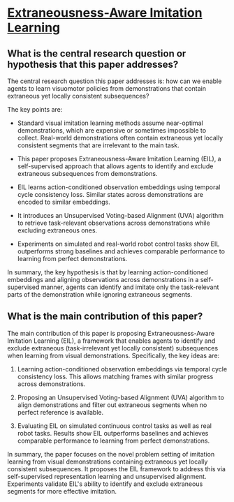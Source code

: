 # [Extraneousness-Aware Imitation Learning](https://arxiv.org/abs/2210.01379v2)

## What is the central research question or hypothesis that this paper addresses?

 The central research question this paper addresses is: how can we enable agents to learn visuomotor policies from demonstrations that contain extraneous yet locally consistent subsequences? 

The key points are:

- Standard visual imitation learning methods assume near-optimal demonstrations, which are expensive or sometimes impossible to collect. Real-world demonstrations often contain extraneous yet locally consistent segments that are irrelevant to the main task.

- This paper proposes Extraneousness-Aware Imitation Learning (EIL), a self-supervised approach that allows agents to identify and exclude extraneous subsequences from demonstrations. 

- EIL learns action-conditioned observation embeddings using temporal cycle consistency loss. Similar states across demonstrations are encoded to similar embeddings. 

- It introduces an Unsupervised Voting-based Alignment (UVA) algorithm to retrieve task-relevant observations across demonstrations while excluding extraneous ones.

- Experiments on simulated and real-world robot control tasks show EIL outperforms strong baselines and achieves comparable performance to learning from perfect demonstrations.

In summary, the key hypothesis is that by learning action-conditioned embeddings and aligning observations across demonstrations in a self-supervised manner, agents can identify and imitate only the task-relevant parts of the demonstration while ignoring extraneous segments.


## What is the main contribution of this paper?

 The main contribution of this paper is proposing Extraneousness-Aware Imitation Learning (EIL), a framework that enables agents to identify and exclude extraneous (task-irrelevant yet locally consistent) subsequences when learning from visual demonstrations. Specifically, the key ideas are:

1. Learning action-conditioned observation embeddings via temporal cycle consistency loss. This allows matching frames with similar progress across demonstrations.

2. Proposing an Unsupervised Voting-based Alignment (UVA) algorithm to align demonstrations and filter out extraneous segments when no perfect reference is available. 

3. Evaluating EIL on simulated continuous control tasks as well as real robot tasks. Results show EIL outperforms baselines and achieves comparable performance to learning from perfect demonstrations.

In summary, the paper focuses on the novel problem setting of imitation learning from visual demonstrations containing extraneous yet locally consistent subsequences. It proposes the EIL framework to address this via self-supervised representation learning and unsupervised alignment. Experiments validate EIL's ability to identify and exclude extraneous segments for more effective imitation.

